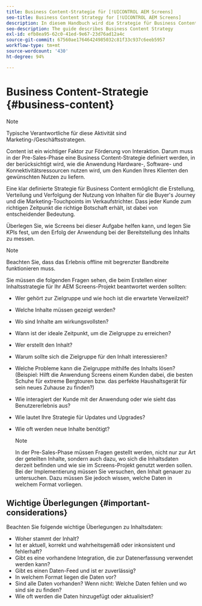 ```yaml
---
title: Business Content-Strategie für [!UICONTROL AEM Screens]
seo-title: Business Content Strategy for [!UICONTROL AEM Screens]
description: In diesem Handbuch wird die Strategie für Business Content beschrieben.
seo-description: The guide describes Business Content Strategy
exl-id: efb8ea95-62c0-41ed-9e67-23d76ad12a4c
source-git-commit: 67560ae17646424985032c81f33c937c6eeb5957
workflow-type: tm+mt
source-wordcount: '430'
ht-degree: 94%

---
```


# Business Content-Strategie {#business-content}

>[!NOTE]
>
>Typische Verantwortliche für diese Aktivität sind Marketing-/Geschäftsstrategen.

Content ist ein wichtiger Faktor zur Förderung von Interaktion. Darum muss in der Pre-Sales-Phase eine Business Content-Strategie definiert werden, in der berücksichtigt wird, wie die Anwendung Hardware-, Software- und Konnektivitätsressourcen nutzen wird, um den Kunden Ihres Klienten den gewünschten Nutzen zu liefern.

Eine klar definierte Strategie für Business Content ermöglicht die Erstellung, Verteilung und Verfolgung der Nutzung von Inhalten für die Buyer&#39;s Journey und die Marketing-Touchpoints im Verkaufstrichter. Dass jeder Kunde zum richtigen Zeitpunkt die richtige Botschaft erhält, ist dabei von entscheidender Bedeutung.

Überlegen Sie, wie Screens bei dieser Aufgabe helfen kann, und legen Sie KPIs fest, um den Erfolg der Anwendung bei der Bereitstellung des Inhalts zu messen.

>[!NOTE]
>
>Beachten Sie, dass das Erlebnis offline mit begrenzter Bandbreite funktionieren muss.

Sie müssen die folgenden Fragen sehen, die beim Erstellen einer Inhaltsstrategie für Ihr AEM Screens-Projekt beantwortet werden sollten:

* Wer gehört zur Zielgruppe und wie hoch ist die erwartete Verweilzeit?
* Welche Inhalte müssen gezeigt werden?
* Wo sind Inhalte am wirkungsvollsten?
* Wann ist der ideale Zeitpunkt, um die Zielgruppe zu erreichen?
* Wer erstellt den Inhalt?
* Warum sollte sich die Zielgruppe für den Inhalt interessieren?
* Welche Probleme kann die Zielgruppe mithilfe des Inhalts lösen? (Beispiel: Hilft die Anwendung Screens einem Kunden dabei, die besten Schuhe für extreme Bergtouren bzw. das perfekte Haushaltsgerät für sein neues Zuhause zu finden?)
* Wie interagiert der Kunde mit der Anwendung oder wie sieht das Benutzererlebnis aus?
* Wie lautet Ihre Strategie für Updates und Upgrades?
* Wie oft werden neue Inhalte benötigt?

  >[!NOTE]
  >
  >In der Pre-Sales-Phase müssen Fragen gestellt werden, nicht nur zur Art der geteilten Inhalte, sondern auch dazu, wo sich die Inhaltsdaten derzeit befinden und wie sie im Screens-Projekt genutzt werden sollen. Bei der Implementierung müssen Sie versuchen, den Inhalt genauer zu untersuchen. Dazu müssen Sie jedoch wissen, welche Daten in welchem Format vorliegen.

## Wichtige Überlegungen {#important-considerations}

Beachten Sie folgende wichtige Überlegungen zu Inhaltsdaten:

* Woher stammt der Inhalt?
* Ist er aktuell, korrekt und wahrheitsgemäß oder inkonsistent und fehlerhaft?
* Gibt es eine vorhandene Integration, die zur Datenerfassung verwendet werden kann?
* Gibt es einen Daten-Feed und ist er zuverlässig?
* In welchem Format liegen die Daten vor?
* Sind alle Daten vorhanden? Wenn nicht: Welche Daten fehlen und wo sind sie zu finden?
* Wie oft werden die Daten hinzugefügt oder aktualisiert?

